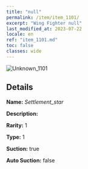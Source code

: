 ```yaml
---
title: "null"
permalink: /item/item_1101/
excerpt: "Wing Fighter null"
last_modified_at: 2023-07-22
locale: en
ref: "item_1101.md"
toc: false
classes: wide
---
```



 ![Unknown_1101](/images/item/Settlement_star_p.png)



## Details

 **Name:** *Settlement_star* 

 **Description:** 

 **Rarity:** 1 

 **Type:** 1 

 **Suction:** true 

 **Auto Suction:** false 


